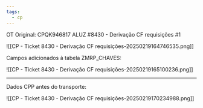 ```yaml
---
tags:
  - cp
---
```

OT Original: 
CPQK946817       ALUZ         #8430 - Derivação CF requisições #1

![[CP - Ticket 8430 - Derivação CF requisições-20250219164746535.png]]

Campos adicionados à tabela ZMRP_CHAVES:

![[CP - Ticket 8430 - Derivação CF requisições-20250219165100236.png]]




---
Dados CPP antes do transporte:

![[CP - Ticket 8430 - Derivação CF requisições-20250219170234988.png]]
